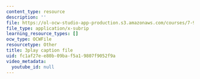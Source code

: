 ```yaml
---
content_type: resource
description: ''
file: https://ol-ocw-studio-app-production.s3.amazonaws.com/courses/7-91j-foundations-of-computational-and-systems-biology-spring-2014/fc1af27ee80b09baf5a19807f9052f9a_14m9MW-qMhg.srt
file_type: application/x-subrip
learning_resource_types: []
ocw_type: OCWFile
resourcetype: Other
title: 3play caption file
uid: fc1af27e-e80b-09ba-f5a1-9807f9052f9a
video_metadata:
  youtube_id: null
---
```

